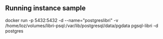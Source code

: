 ## Running instance sample
docker run -p 5432:5432 -d  --name="postgreslibri" -v /home/loz/volumes/libri-psql:/var/lib/postgresql/data/pgdata pgsql-libri -d postgres